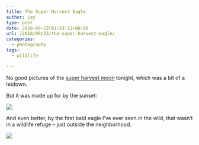 ```yaml
---
title: The Super Harvest Eagle
author: jay
type: post
date: 2010-09-23T01:53:12+00:00
url: /2010/09/23/the-super-harvest-eagle/
categories:
  - photography
tags:
  - wildlife

---
```

No good pictures of the [super harvest moon][1] tonight, which was a bit of a letdown.

But it was made up for by the sunset:

[![][2]][3]

And even better, by the first bald eagle I’ve ever seen in the wild, that wasn’t in a wildlife refuge &#8211; just outside the neighborhood.

[![][4]][5]

 [1]: http://voices.washingtonpost.com/blog-post/2010/09/super_harvest_moon_first_day_o.html
 [2]: https://photos.smugmug.com/All/My-Photos/DSC1895/1018634767_T7YWa-M.jpg
 [3]: http://photos.rambleon.org/All/My-Photos/7870457_8qAAf#1018634767_T7YWa-A-LB
 [4]: https://photos.smugmug.com/All/My-Photos/DSC1876/1018653602_Ls2T8-M.jpg
 [5]: http://photos.rambleon.org/All/My-Photos/7870457_8qAAf#1018653602_Ls2T8-A-LB